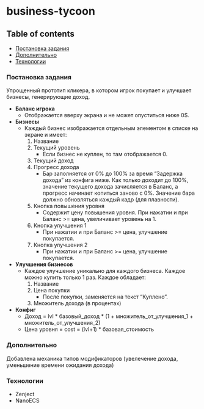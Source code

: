 # business-tycoon

## Table of contents
* [Постановка задания](#постановка-задания)
* [Дополнительно](#дополнительно)
* [Технологии](#технологии)

### Постановка задания
Упрощенный прототип кликера, в котором игрок покупает и улучшает бизнесы, генерирующие доход.
+ **Баланс игрока**
  * Отображается вверху экрана и не может опуститься ниже 0$.
+ **Бизнесы**
  * Каждый бизнес изображается отдельным элементом в списке на экране и имеет:
    1. Название
    2. Текущий уровень
        * Если бизнес не куплен, то там отображается 0.
    3. Текущий доход
    4. Прогресс дохода
        * Бар заполняется от 0% до 100% за время “Задержка дохода” из конфига ниже. Как только доходит до 100%, значение текущего дохода зачисляется в Баланс, а прогресс начинает копиться заново с 0%. Значение бара должно обновляться каждый кадр (для плавности).
    5. Кнопка повышения уровня
        * Содержит цену повышения уровня. При нажатии и при Баланс >= цена, увеличивает уровень на 1.
    6. Кнопка улучшения 1
        * При нажатии и при Баланс >= цена, улучшение покупается.
    7. Кнопка улучшения 2
        * При нажатии и при Баланс >= цена, улучшение покупается.  
+ **Улучшения бизнесов**
  * Каждое улучшение уникально для каждого бизнеса. Каждое можно купить только 1 раз. Каждое обладает:
    1. Название
    2. Цена покупки
        + После покупки, заменяется на текст “Куплено”.
    3. Множитель дохода (в процентах)   
+ **Конфиг**
    * Доход = lvl * базовый_доход * (1 + множитель_от_улучшения_1 + множитель_от_улучшения_2)
    * Цена уровня = cost = (lvl+1) * базовая_стоимость
### Дополнительно
Добавлена механика типов модификаторов (увелечение дохода, уменьшение времени ожидания дохода)
### Технологии
  * Zenject
  * NanoECS

